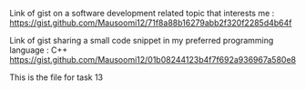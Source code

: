 Link of gist on a software development related topic that interests me :
https://gist.github.com/Mausoomi12/71f8a88b16279abb2f320f2285d4b64f

Link of gist sharing a small code snippet in my preferred programming language : C++
https://gist.github.com/Mausoomi12/01b08244123b4f7f692a936967a580e8

This is the file for task 13